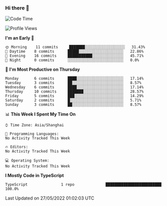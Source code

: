 ### Hi there 👋

<!--
**waynelwz/waynelwz** is a ✨ _special_ ✨ repository because its `README.md` (this file) appears on your GitHub profile.

Here are some ideas to get you started:

- 🔭 I’m currently working on ...
- 🌱 I’m currently learning ...
- 👯 I’m looking to collaborate on ...
- 🤔 I’m looking for help with ...
- 💬 Ask me about ...
- 📫 How to reach me: ...
- 😄 Pronouns: ...
- ⚡ Fun fact: ...
-->

<!--START_SECTION:waka-->
![Code Time](http://img.shields.io/badge/Code%20Time-0%20secs-blue)

![Profile Views](http://img.shields.io/badge/Profile%20Views-5-blue)

**I'm an Early 🐤** 

```text
🌞 Morning    11 commits     ███████░░░░░░░░░░░░░░░░░░   31.43% 
🌆 Daytime    8 commits      █████░░░░░░░░░░░░░░░░░░░░   22.86% 
🌃 Evening    16 commits     ███████████░░░░░░░░░░░░░░   45.71% 
🌙 Night      0 commits      ░░░░░░░░░░░░░░░░░░░░░░░░░   0.0%

```
📅 **I'm Most Productive on Thursday** 

```text
Monday       6 commits      ████░░░░░░░░░░░░░░░░░░░░░   17.14% 
Tuesday      3 commits      ██░░░░░░░░░░░░░░░░░░░░░░░   8.57% 
Wednesday    6 commits      ████░░░░░░░░░░░░░░░░░░░░░   17.14% 
Thursday     10 commits     ███████░░░░░░░░░░░░░░░░░░   28.57% 
Friday       5 commits      ███░░░░░░░░░░░░░░░░░░░░░░   14.29% 
Saturday     2 commits      █░░░░░░░░░░░░░░░░░░░░░░░░   5.71% 
Sunday       3 commits      ██░░░░░░░░░░░░░░░░░░░░░░░   8.57%

```


📊 **This Week I Spent My Time On** 

```text
⌚︎ Time Zone: Asia/Shanghai

💬 Programming Languages: 
No Activity Tracked This Week

🔥 Editors: 
No Activity Tracked This Week

💻 Operating System: 
No Activity Tracked This Week

```

**I Mostly Code in TypeScript** 

```text
TypeScript               1 repo              █████████████████████████   100.0%

```



 Last Updated on 27/05/2022 01:02:03 UTC
<!--END_SECTION:waka-->
